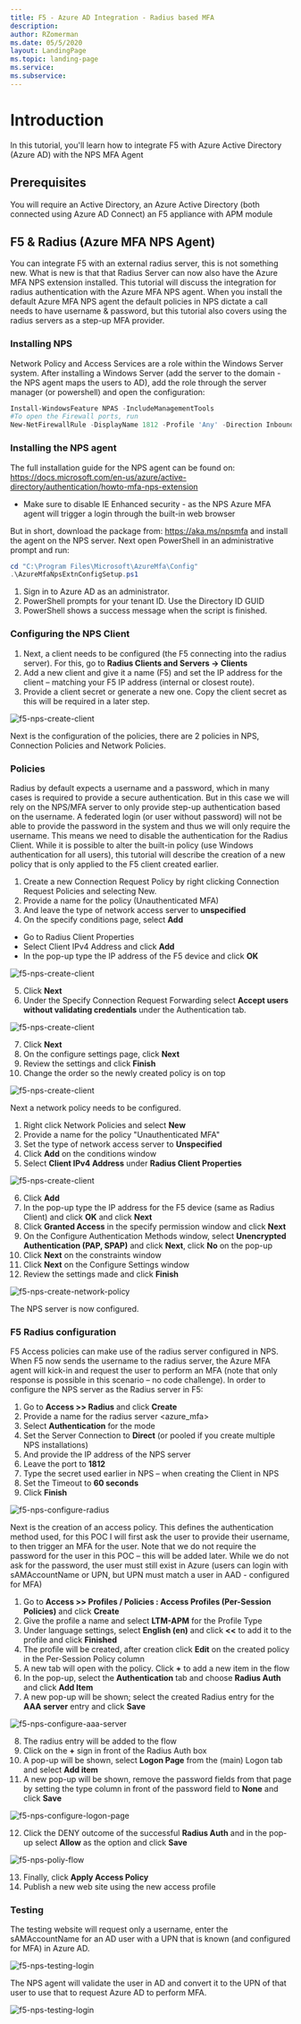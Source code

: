 ```yaml
---
title: F5 - Azure AD Integration - Radius based MFA
description: 
author: RZomerman
ms.date: 05/5/2020
layout: LandingPage
ms.topic: landing-page
ms.service: 
ms.subservice:
---
```


# Introduction

In this tutorial, you'll learn how to integrate F5 with Azure Active Directory (Azure AD) with the NPS MFA Agent

## Prerequisites

You will require an Active Directory, an Azure Active Directory (both connected using Azure AD Connect)
an F5 appliance with APM module

## F5 & Radius (Azure MFA NPS Agent)

You can integrate F5 with an external radius server, this is not something new. What is new is that that Radius Server can now also have the Azure MFA NPS extension installed. This tutorial will discuss the integration for radius authentication with the Azure MFA NPS agent. When you install the default Azure MFA NPS agent the default policies in NPS dictate a call needs to have username & password, but this tutorial also covers using the radius servers as a step-up MFA provider.

### Installing NPS

Network Policy and Access Services are a role within the Windows Server system. After installing a Windows Server (add the server to the domain  - the NPS agent maps the users to AD), add the role through the server manager (or powershell) and open the configuration:

```powershell
Install-WindowsFeature NPAS -IncludeManagementTools
#To open the Firewall ports, run
New-NetFirewallRule -DisplayName 1812 -Profile 'Any' -Direction Inbound -Action Allow -Protocol UDP -LocalPort 1812
```

### Installing the NPS agent

The full installation guide for the NPS agent can be found on: https://docs.microsoft.com/en-us/azure/active-directory/authentication/howto-mfa-nps-extension

- Make sure to disable IE Enhanced security - as the NPS Azure MFA agent will trigger a login through the built-in web browser

But in short, download the package from: https://aka.ms/npsmfa and install the agent on the NPS server. Next open PowerShell in an administrative prompt and run:

```powershell
cd "C:\Program Files\Microsoft\AzureMfa\Config"
.\AzureMfaNpsExtnConfigSetup.ps1
```

1. Sign in to Azure AD as an administrator.
1. PowerShell prompts for your tenant ID. Use the Directory ID GUID
1. PowerShell shows a success message when the script is finished.

### Configuring the NPS Client

1. Next, a client needs to be configured (the F5 connecting into the radius server). For this, go to **Radius Clients and Servers -> Clients**
1. Add a new client and give it a name (F5) and set the IP address for the client – matching your F5 IP address (internal or closest route).
1. Provide a client secret or generate a new one. Copy the client secret as this will be required in a later step.

![f5-nps-create-client](./images/f5-radius-nps-client.png)

Next is the configuration of the policies, there are 2 policies in NPS, Connection Policies and Network Policies.

### Policies

Radius by default expects a username and a password, which in many cases is required to provide a secure authentication. But in this case we will rely on the NPS/MFA server to only provide step-up authentication based on the username. A federated login (or user without password) will not be able to provide the password in the system and thus we will only require the username.
This means we need to disable the authentication for the Radius Client. While it is possible to alter the built-in policy (use Windows authentication for all users), this tutorial will describe the creation of a new policy that is only applied to the F5 client created earlier.

1. Create a new Connection Request Policy by right clicking Connection Request Policies and selecting New.
1. Provide a name for the policy (Unauthenticated MFA)
1. And leave the type of network access server to **unspecified**
1. On the specify conditions page, select **Add**

- Go to Radius Client Properties
- Select Client IPv4 Address and click **Add**
- In the pop-up type the IP address of the F5 device and click **OK**

![f5-nps-create-client](./images/f5-radius-nps-conditions.png)

5. Click **Next**
1. Under the Specify Connection Request Forwarding select **Accept users without validating credentials** under the Authentication tab.

![f5-nps-create-client](./images/f5-radius-nps-authentication.png)

7. Click **Next**
1. On the configure settings page, click **Next**
1. Review the settings and click **Finish**
1. Change the order so the newly created policy is on top

![f5-nps-create-client](./images/f5-radius-nps-policy.png)

Next a network policy needs to be configured.

1. Right click Network Policies and select **New**
1. Provide a name for the policy "Unauthenticated MFA"
1. Set the type of network access server to **Unspecified**
1. Click **Add** on the conditions window
1. Select **Client IPv4 Address** under **Radius Client Properties**

![f5-nps-create-client](./images/f5-radius-nps-network-conditions.png)

6. Click **Add**
1. In the pop-up type the IP address for the F5 device (same as Radius Client) and click **OK** and click **Next**
1. Click **Granted Access** in the specify permission window and click **Next**
1. On the Configure Authentication Methods window, select **Unencrypted Authentication (PAP, SPAP)** and click **Next**, click **No** on the pop-up
1. Click **Next** on the constraints window
1. Click **Next** on the Configure Settings window
1. Review the settings made and click **Finish**

![f5-nps-create-network-policy](./images/f5-radius-nps-network-policy.png)

The NPS server is now configured.

### F5 Radius configuration

F5 Access policies can make use of the radius server configured in NPS. When F5 now sends the username to the radius server, the Azure MFA agent will kick-in and request the user to perform an MFA (note that only response is possible in this scenario – no code challenge).
In order to configure the NPS server as the Radius server in F5:

1.	Go to **Access >> Radius** and click **Create**
2.	Provide a name for the radius server <azure_mfa>
3.	Select **Authentication** for the mode
4.	Set the Server Connection to **Direct** (or pooled if you create multiple NPS installations)
5.	And provide the IP address of the NPS server
6.	Leave the port to **1812**
7.	Type the secret used earlier in NPS – when creating the Client in NPS
8.	Set the Timeout to **60 seconds**
9.	Click **Finish**

![f5-nps-configure-radius](./images/f5-radius-nps-f5-radius-config.png)

Next is the creation of an access policy. This defines the authentication method used, for this POC I will first ask the user to provide their username, to then trigger an MFA for the user. Note that we do not require the password for the user in this POC – this will be added later. While we do not ask for the password, the user must still exist in Azure (users can login with sAMAccountName or UPN, but UPN must match a user in AAD - configured for MFA)

1. Go to **Access >> Profiles / Policies : Access Profiles (Per-Session Policies)** and click **Create**
2. Give the profile a name and select **LTM-APM** for the Profile Type
3. Under language settings, select **English (en)** and click **<<** to add it to the profile and click **Finished**
4. The profile will be created, after creation click **Edit** on the created policy in the Per-Session Policy column
5. A new tab will open with the policy. Click **+** to add a new item in the flow
6. In the pop-up, select the **Authentication** tab and choose **Radius Auth** and click **Add Item**
7. A new pop-up will be shown; select the created Radius entry for the **AAA server** entry and click **Save**

![f5-nps-configure-aaa-server](./images/f5-radius-nps-aaa-server.png)

8. The radius entry will be added to the flow
9.	Click on the **+** sign in front of the Radius Auth box
10.	A pop-up will be shown, select **Logon Page** from the (main) Logon tab and select **Add item**
11.	A new pop-up will be shown, remove the password fields from that page by setting the type column in front of the password field to **None** and click **Save**

![f5-nps-configure-logon-page](./images/f5-radius-nps-logon-page.png)

12.	Click the DENY outcome of the successful **Radius Auth** and in the pop-up select **Allow** as the option and click **Save**

![f5-nps-poliy-flow](./images/f5-radius-nps-access-policy.png)

13.	Finally, click **Apply Access Policy**
14.	Publish a new web site using the new access profile

### Testing

The testing website will request only a username, enter the sAMAccountName for an AD user with a UPN that is known (and configured for MFA) in Azure AD.

![f5-nps-testing-login](./images/f5-radius-nps-login.png)

The NPS agent will validate the user in AD and convert it to the UPN of that user to use that to request Azure AD to perform MFA.

![f5-nps-testing-login](./images/f5-radius-nps-login-mfa.png)
